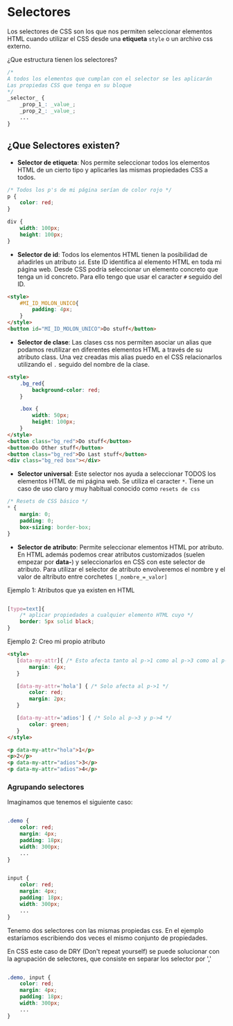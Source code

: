 # Selectores

Los selectores de CSS son los que nos permiten seleccionar elementos HTML cuando utilizar el CSS desde una **etiqueta** `style` o un archivo css externo.

¿Que estructura tienen los selectores?

```css
/*
A todos los elementos que cumplan con el selector se les aplicarán
Las propiedas CSS que tenga en su bloque
*/
_selector_ {
    _prop_1_: _value_;
    _prop_2_: _value_;
    ...
}

```

## ¿Que Selectores existen?

- **Selector de etiqueta**: Nos permite seleccionar todos los elementos HTML de un cierto tipo y aplicarles las mismas propiedades CSS a todos.

```css
/* Todos los p's de mi página serían de color rojo */
p {
    color: red;
}

div {
    width: 100px;
    height: 100px;
}

```

- **Selector de id**: Todos los elementos HTML tienen la posibilidad de añadirles un atributo `id`. Este ID identifica al elemento HTML en toda mi página web. Desde CSS podría seleccionar un elemento concreto que tenga un id concreto. Para ello tengo que usar el caracter `#` seguido del ID.

```html
<style>
    #MI_ID_MOLON_UNICO{
        padding: 4px;
    }
</style>
<button id="MI_ID_MOLON_UNICO">Do stuff</button>

```

- **Selector de clase**: Las clases css nos permiten asociar un alias que podamos reutilizar en diferentes elementos HTML a través de su atributo class. Una vez creadas mis alias puedo en el CSS relacionarlos utilizando el `.` seguido del nombre de la clase.

```html
<style>
    .bg_red{
        background-color: red;
    }

    .box {
        width: 50px;
        height: 100px;
    }
</style>
<button class="bg_red">Do stuff</button>
<button>Do Other stuff</button>
<button class="bg_red">Do Last stuff</button>
<div class="bg_red box"></div>
```

- **Selector universal**: Este selector nos ayuda a seleccionar TODOS los elementos HTML de mi página web. Se utiliza el caracter `*`. Tiene un caso de uso claro y muy habitual conocido como `resets de css`

```css
/* Resets de CSS básico */
* {
    margin: 0;
    padding: 0;
    box-sizing: border-box;
}

```

- **Selector de atributo**: Permite seleccionar elementos HTML por atributo. En HTML además podemos crear atributos customizados (suelen empezar por **data-**) y seleccionarlos en CSS con este selector de atributo. Para utilizar el selector de atributo envolveremos el nombre y el valor de altributo entre corchetes `[_nombre_=_valor]`

Ejemplo 1: Atributos que ya existen en HTML

```css

[type=text]{
    /* aplicar propiedades a cualquier elemento HTML cuyo */
    border: 5px solid black;
}

```

Ejemplo 2: Creo mi propio atributo

```html
<style>
   [data-my-attr]{ /* Esto afecta tanto al p->1 como al p->3 como al p->4 */
       margin: 4px;
   }

   [data-my-attr='hola'] { /* Solo afecta al p->1 */
       color: red;
       margin: 2px;
   }

   [data-my-attr='adios'] { /* Solo al p->3 y p->4 */
       color: green;
   }
</style>

<p data-my-attr="hola">1</p>
<p>2</p>
<p data-my-attr="adios">3</p>
<p data-my-attr="adios">4</p>
```

### Agrupando selectores

Imaginamos que tenemos el siguiente caso:

```css

.demo {
    color: red;
    margin: 4px;
    padding: 18px;
    width: 300px;
    ...
}


input {
    color: red;
    margin: 4px;
    padding: 18px;
    width: 300px;
    ...
}

```

Tenemo dos selectores con las mismas propiedas css. En el ejemplo estaríamos escribiendo dos veces el mismo conjunto de propiedades.

En CSS este caso de DRY (Don't repeat yourself) se puede solucionar con la agrupación de selectores, que consiste en separar los selector por ','

```css

.demo, input {
    color: red;
    margin: 4px;
    padding: 18px;
    width: 300px;
    ...
}

```
